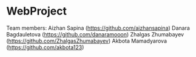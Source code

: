 # WebProject
Team members: Aizhan Sapina (https://github.com/aizhansapina)
Danara Bagdauletova (https://github.com/danaramooon)
Zhalgas Zhumabayev (https://github.com/ZhalgasZhumabayev)
Akbota Mamadyarova (https://github.com/akbota123)
